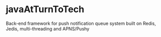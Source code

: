 javaAtTurnToTech
================

Back-end framework for push notification queue system built on Redis, Jedis, multi-threading and APNS/Pushy
